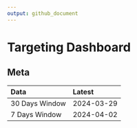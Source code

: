 ```yaml
---
output: github_document
---
```


# Targeting Dashboard



## Meta


|Data           |Latest     |
|:--------------|:----------|
|30 Days Window |2024-03-29 |
|7 Days Window  |2024-04-02 |

